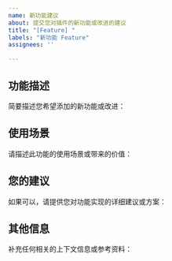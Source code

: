 ```yaml
---
name: 新功能建议
about: 提交您对插件的新功能或改进的建议
title: "[Feature] "
labels: "新功能 Feature"
assignees: ''

---
```


## 功能描述  
简要描述您希望添加的新功能或改进：

## 使用场景  
请描述此功能的使用场景或带来的价值：

## 您的建议  
如果可以，请提供您对功能实现的详细建议或方案：

## 其他信息  
补充任何相关的上下文信息或参考资料：  
